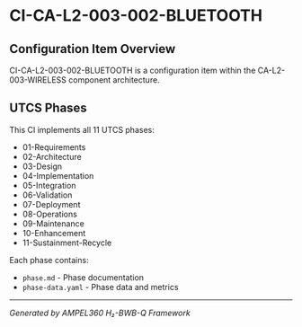 # CI-CA-L2-003-002-BLUETOOTH

## Configuration Item Overview
CI-CA-L2-003-002-BLUETOOTH is a configuration item within the CA-L2-003-WIRELESS component architecture.

## UTCS Phases
This CI implements all 11 UTCS phases:
- 01-Requirements
- 02-Architecture
- 03-Design
- 04-Implementation
- 05-Integration
- 06-Validation
- 07-Deployment
- 08-Operations
- 09-Maintenance
- 10-Enhancement
- 11-Sustainment-Recycle

Each phase contains:
- `phase.md` - Phase documentation
- `phase-data.yaml` - Phase data and metrics

---
*Generated by AMPEL360 H₂-BWB-Q Framework*

